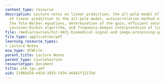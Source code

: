 ```yaml
---
content_type: resource
description: Lecture notes on linear prediction, the all-pole model of speech, relation
  of linear prediction to the all-pole model, autocorrelation method of linear prediction,
  the Yule-Walker equations, determination of the gain, efficient solution by the
  Levinson-Durbin algorithm, and frequency-domain interpretation of linear prediction.
file: /media/courses/hst-582j-biomedical-signal-and-image-processing-spring-2007/2196bd20e45d3935fd34e6442f1217bd_ch8_lpc.pdf
file_type: application/pdf
learning_resource_types:
- Lecture Notes
ocw_type: OCWFile
parent_title: Lecture Notes
parent_type: CourseSection
resourcetype: Document
title: ch8_lpc.pdf
uid: 2196bd20-e45d-3935-fd34-e6442f1217bd
---
```

